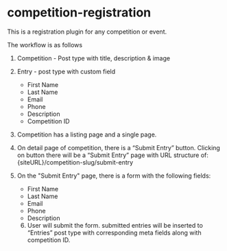 # competition-registration
This is a registration plugin for any competition or event.

The workflow is as follows

1. Competition - Post type with title, description & image
2. Entry - post type with custom field 
    - First Name
    - Last Name
    - Email
    - Phone
    - Description
    - Competition ID
3. Competition has a listing page and a single page.
4. On detail page of competition, there is a “Submit Entry” button. Clicking on button there will be a “Submit Entry” page with URL structure of:
{siteURL}/competition-slug/submit-entry
5. On the "Submit Entry" page, there is a form with the following fields:

    - First Name
    - Last Name
    - Email
    - Phone
    - Description
    6. User will submit the form. submitted entries will  be inserted to “Entries” post type with corresponding meta fields along with competition ID.